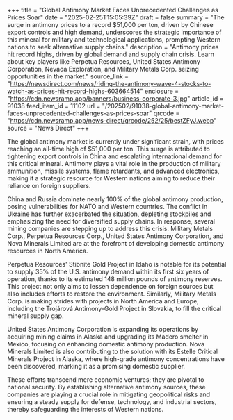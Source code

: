 +++
title = "Global Antimony Market Faces Unprecedented Challenges as Prices Soar"
date = "2025-02-25T15:05:39Z"
draft = false
summary = "The surge in antimony prices to a record $51,000 per ton, driven by Chinese export controls and high demand, underscores the strategic importance of this mineral for military and technological applications, prompting Western nations to seek alternative supply chains."
description = "Antimony prices hit record highs, driven by global demand and supply chain crisis. Learn about key players like Perpetua Resources, United States Antimony Corporation, Nevada Exploration, and Military Metals Corp. seizing opportunities in the market."
source_link = "https://newsdirect.com/news/riding-the-antimony-wave-4-stocks-to-watch-as-prices-hit-record-highs-603664514"
enclosure = "https://cdn.newsramp.app/banners/business-corporate-3.jpg"
article_id = 91038
feed_item_id = 11102
url = "/202502/91038-global-antimony-market-faces-unprecedented-challenges-as-prices-soar"
qrcode = "https://cdn.newsramp.app/news-direct/qrcode/252/25/bestZFyJ.webp"
source = "News Direct"
+++

<p>The global antimony market is currently under significant strain, with prices reaching an all-time high of $51,000 per ton. This surge is attributed to tightening export controls in China and escalating international demand for this critical mineral. Antimony plays a vital role in the production of military ammunition, missile systems, flame retardants, and advanced electronics, making it a strategic resource for Western nations aiming to reduce their reliance on foreign suppliers.</p><p>China and Russia dominate nearly 100% of the global antimony production, posing vulnerabilities for NATO and Western countries. The conflict in Ukraine has further exacerbated the situation, depleting stockpiles and emphasizing the need for diversified supply chains. In response, several mining companies are stepping up to address this crisis. Military Metals Corp., Perpetua Resources Corp., United States Antimony Corporation, and Nova Minerals Limited are at the forefront of developing domestic antimony resources in North America.</p><p>Perpetua Resources' Stibnite Gold Project in Idaho is notable for its potential to supply 35% of the U.S. antimony demand within its first six years of operation, thanks to its estimated 148 million pounds of antimony reserves. This project not only aims to lessen dependence on foreign sources but also includes efforts to restore the environment. Similarly, Military Metals Corp. is making strides with projects in North America and Europe, including the Trojárová Antimony-Gold Project in Slovakia, to fill the critical mineral supply gap.</p><p>United States Antimony Corporation is expanding its operations by acquiring mining claims in Alaska and upgrading its Madero smelter in Mexico, focusing on enhancing domestic antimony production. Nova Minerals Limited is also contributing to the solution with its Estelle Critical Minerals Project in Alaska, where high-grade antimony concentrations have been discovered, marking it as a promising domestic supplier.</p><p>These efforts transcend mere economic ventures; they are pivotal to national security. By establishing alternative antimony sources, these companies are playing a crucial role in mitigating geopolitical risks and ensuring a steady supply for defense, technology, and industrial sectors, thereby safeguarding the interests of Western nations.</p>